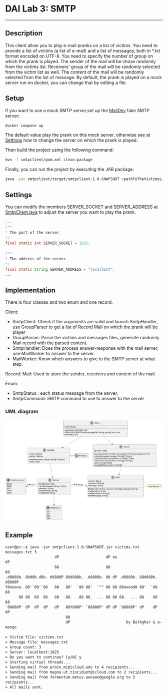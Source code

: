 # DAI Lab 3: SMTP

---

## Description

This client allow you to play e-mail pranks on a list of victims. You need to provide a list of victims (a list of e-mail) and a list of messages, both in *.txt format encoded on UTF-8. You need to specify the number of group on which the prank is played. The sender of the mail will be chose randomly from the victims list. Receivers' group of the mail will be randomly selected from the victim list as well. The content of the mail will be randomly selected from the list of message. By default, the prank is played on a mock server run on docker, you can change that by editing a file.

## Setup

If you want to use a mock SMTP server,set up the [MailDev](https://github.com/maildev/maildev) fake SMTP server:

```bash
docker compose up
```

The default value play the prank on this mock server, otherwise see at [Settings](##Settings) how to change the server on which the prank is played.

Then build the project using the following command:

```bash
mvn -f smtpclient/pom.xml clean:package
```

Finally, you can run the project by executing the JAR package:

```bash
java -jar smtpclient/target/smtpclient-1.0-SNAPSHOT <pathToTheVictimsList> <pathToTheMessageList> <numberOfGroupToPrank>
```

## Settings

You can modify the members SERVER_SOCKET and SERVER_ADDRESS at [SmtpClient.java](smtpclient/src/main/java/ch/heig/dai/lab/smtp/SmtpClient.java ) to adjust the server you want to play the prank.

```java
...
/**
* The port of the server.
*/
final static int SERVER_SOCKET = 1025;

/**
* The address of the server.
*/
final static String SERVER_ADDRESS = "localhost";
...
```

## Implementation

There is four classes and two enum and one record.

Client:

- SmtpClient: Check if the arguments are valid and launch SmtpHandler, use GroupParser to get a list of Record Mail on which the prank will be player
- GroupParser: Parse the victims and messages files, generate randomly Mail record with the parsed content.
- SmtpHandler: Does the process answer-response with the mail server, use MailWorker to answer to the server.
- MailWorker: Know which answers to give to the SMTP server at what step.

Record: Mail: Used to store the sender, receivers and content of the mail.

Enum:

- SmtpStatus : each status message from the server,
- SmtpCommand: SMTP command to use to answer to the server

### UML diagram

![diagramUml](./figures/class_diagram.svg)

## Example

```
user@pc:~$ java -jar smtpclient-1.0-SNAPSHOT.jar victims.txt messages.txt 3
                      dP                     dP oo                     dP   
                      88                     88                        88   
.d8888b. 88d8b.d8b. d8888P 88d888b. .d8888b. 88 dP .d8888b. 88d888b. d8888P 
Y8ooooo. 88'`88'`88   88   88'  `88 88'  `"" 88 88 88ooood8 88'  `88   88   
      88 88  88  88   88   88.  .88 88.  ... 88 88 88.  ... 88    88   88   
`88888P' dP  dP  dP   dP   88Y888P' `88888P' dP dP `88888P' dP    dP   dP   
                           88                                               
                           dP                         by Balkghar & a-mango 

> Victim file: victims.txt
> Message file: messages.txt
> Group count: 3
> Server: localhost:1025
> Do you want to continue? [y/N] y
> Starting virtual threads...
> Sending mail from proin.mi@icloud.edu to 4 recipients...
> Sending mail from magna.ut.tincidunt@icloud.com to 2 recipients...
> Sending mail from fermentum.metus.aenean@google.org to 3 recipients...
> All mails sent.
```

